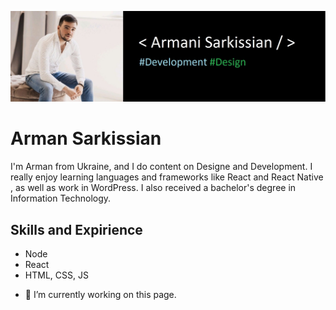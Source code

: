 ![Design and Development](https://github.com/SarkissArmaniUS/Armani-Sarkissian/blob/main/Armani_GH_Port.jpg)

# Arman Sarkissian

I'm Arman from Ukraine, and I do content on Designe and Development. I really enjoy learning languages and frameworks like React and React Native , as well as work in WordPress. I also received a bachelor's degree in Information Technology.

## Skills and Expirience
* Node
* React
* HTML, CSS, JS

- 🔭 I’m currently working on this page.
